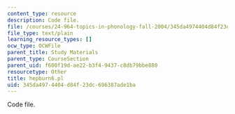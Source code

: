 ```yaml
---
content_type: resource
description: Code file.
file: /courses/24-964-topics-in-phonology-fall-2004/345da4974404d84f23dc696387ade1ba_hepburn6.pl
file_type: text/plain
learning_resource_types: []
ocw_type: OCWFile
parent_title: Study Materials
parent_type: CourseSection
parent_uid: f600f19d-ae22-b3f4-9437-c8db79bbe880
resourcetype: Other
title: hepburn6.pl
uid: 345da497-4404-d84f-23dc-696387ade1ba
---
```

Code file.